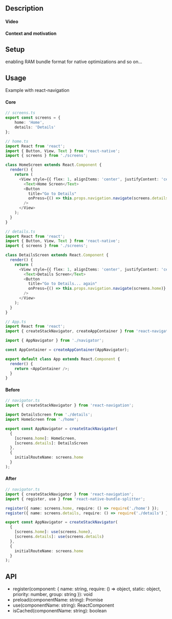 ## Description

#### Video

#### Context and motivation

## Setup
enabling RAM bundle format for native optimizations and so on...

## Usage

Example with react-navigation

#### Core

```typescript jsx
// screens.ts
export const screens = {
    home: 'Home',
    details: 'Details'
};
```

```typescript jsx
// home.ts
import React from 'react';
import { Button, View, Text } from 'react-native';
import { screens } from './screens';

class HomeScreen extends React.Component {
  render() {
    return (
      <View style={{ flex: 1, alignItems: 'center', justifyContent: 'center' }}>
        <Text>Home Screen</Text>
        <Button
          title="Go to Details"
          onPress={() => this.props.navigation.navigate(screens.details)}
        />
      </View>
    );
  }
}
```

```typescript jsx
// details.ts
import React from 'react';
import { Button, View, Text } from 'react-native';
import { screens } from './screens';

class DetailsScreen extends React.Component {
  render() {
    return (
      <View style={{ flex: 1, alignItems: 'center', justifyContent: 'center' }}>
        <Text>Details Screen</Text>
        <Button
          title="Go to Details... again"
          onPress={() => this.props.navigation.navigate(screens.home)}
        />
      </View>
    );
  }
}
```

```typescript jsx
// App.ts
import React from 'react';
import { createStackNavigator, createAppContainer } from 'react-navigation';

import { AppNavigator } from './navigator';

const AppContainer = createAppContainer(AppNavigator);

export default class App extends React.Component {
  render() {
    return <AppContainer />;
  }
}
```

#### Before

```typescript jsx
// navigator.ts
import { createStackNavigator } from 'react-navigation';

import DetailsScreen from './details';
import HomeScreen from './home';

export const AppNavigator = createStackNavigator(
  {
    [screens.home]: HomeScreen,
    [screens.details]: DetailsScreen
  },
  {
    initialRouteName: screens.home
  }
);
```

#### After

```typescript jsx
// navigator.ts
import { createStackNavigator } from 'react-navigation';
import { register, use } from 'react-native-bundle-splitter';

register({ name: screens.home, require: () => require('./home') });
register({ name: screens.details, require: () => require('./details') });

export const AppNavigator = createStackNavigator(
  {
    [screens.home]: use(screens.home),
    [screens.details]: use(screens.details)
  },
  {
    initialRouteName: screens.home
  }
);

```
## API

- register(component: { name: string, require: () => object, static: object, priority: number, group: string }): void
- preload(componentName: string): Promise<void>
- use(componentName: string): ReactComponent
- isCached(componentName: string): boolean
